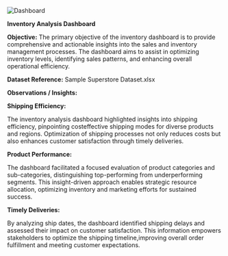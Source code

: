 
![Dashboard ](https://github.com/madaladharmateja/Tableau-Projects/assets/152619075/f45f6e28-14c2-4226-9056-7a631244ba27)

**Inventory Analysis Dashboard**

**Objective:**
The primary objective of the inventory dashboard is to provide comprehensive and
actionable insights into the sales and inventory management processes. The dashboard aims to
assist in optimizing inventory levels, identifying sales patterns, and enhancing overall operational
efficiency.


**Dataset Reference:** Sample Superstore Dataset.xlsx

**Observations / Insights:**

**Shipping Efficiency:**

The inventory analysis dashboard highlighted insights into shipping efficiency, pinpointing costeffective shipping modes for diverse products and regions. Optimization of shipping processes not only reduces costs but also enhances customer satisfaction through timely deliveries.

**Product Performance:**

The dashboard facilitated a focused evaluation of product categories and sub-categories, distinguishing top-performing from underperforming segments. This insight-driven approach enables strategic resource allocation, optimizing inventory and marketing efforts for sustained success.

**Timely Deliveries:**

By analyzing ship dates, the dashboard identified shipping delays and assessed their impact on customer satisfaction. 
This information empowers stakeholders to optimize the shipping timeline,improving overall order fulfillment and meeting customer expectations.
